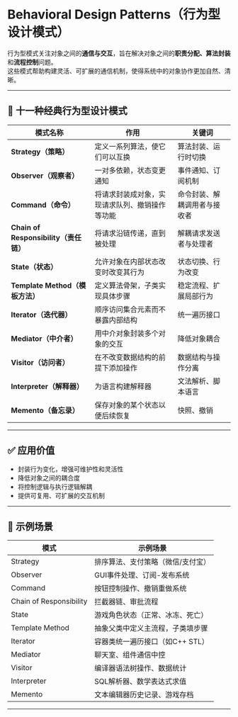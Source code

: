 # Behavioral Design Patterns（行为型设计模式）

行为型模式关注对象之间的**通信与交互**，旨在解决对象之间的**职责分配、算法封装**和**流程控制**问题。  
这些模式帮助构建灵活、可扩展的通信机制，使得系统中的对象协作更加自然、清晰。

---

## 🧩 十一种经典行为型设计模式

| 模式名称 | 作用 | 关键词 |
|----------|------|--------|
| **Strategy（策略）** | 定义一系列算法，使它们可以互换 | 算法封装、运行时切换 |
| **Observer（观察者）** | 一对多依赖，状态变更通知 | 事件通知、订阅机制 |
| **Command（命令）** | 将请求封装成对象，实现请求队列、撤销操作等功能 | 命令封装、解耦调用者与接收者 |
| **Chain of Responsibility（责任链）** | 将请求沿链传递，直到被处理 | 解耦请求发送者与处理者 |
| **State（状态）** | 允许对象在内部状态改变时改变其行为 | 状态切换、行为改变 |
| **Template Method（模板方法）** | 定义算法骨架，子类实现具体步骤 | 稳定流程、扩展局部行为 |
| **Iterator（迭代器）** | 顺序访问集合元素而不暴露内部结构 | 统一遍历接口 |
| **Mediator（中介者）** | 用中介对象封装多个对象的交互 | 降低对象耦合 |
| **Visitor（访问者）** | 在不改变数据结构的前提下添加操作 | 数据结构与操作分离 |
| **Interpreter（解释器）** | 为语言构建解释器 | 文法解析、脚本语言 |
| **Memento（备忘录）** | 保存对象的某个状态以便后续恢复 | 快照、撤销 |

---

## ✅ 应用价值

- 封装行为变化，增强可维护性和灵活性
- 降低对象之间的耦合度
- 将控制逻辑与执行逻辑解耦
- 提供可复用、可扩展的交互机制

---

## 🎯 示例场景

| 模式 | 示例场景 |
|------|----------|
| Strategy | 排序算法、支付策略（微信/支付宝） |
| Observer | GUI事件处理、订阅-发布系统 |
| Command | 按钮控制操作、撤销重做系统 |
| Chain of Responsibility | 拦截器链、审批流程 |
| State | 游戏角色状态（正常、冰冻、死亡） |
| Template Method | 抽象父类中定义主流程，子类填步骤 |
| Iterator | 容器类统一遍历接口（如C++ STL） |
| Mediator | 聊天室、组件通信中控 |
| Visitor | 编译器语法树操作、数据统计 |
| Interpreter | SQL解析器、数学表达式求值 |
| Memento | 文本编辑器历史记录、游戏存档 |

---